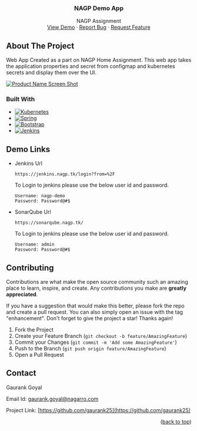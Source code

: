 
<div align="center">

<h3 align="center">NAGP Demo App</h3>

  <p align="center">
    NAGP Assignment
    <br />
    <a href="https://github.com/github_username/repo_name">View Demo</a>
    ·
    <a href="https://github.com/gaurank25/app_gaurankgoyal/issues">Report Bug</a>
    ·
    <a href="https://github.com/gaurank25/app_gaurankgoyal/issues">Request Feature</a>
  </p>
</div>




<!-- ABOUT THE PROJECT -->
## About The Project

Web App Created as a part on NAGP Home Assignment. This web app takes the application properties and secret from configmap and kubernetes secrets and display them over the UI.

[![Product Name Screen Shot][product-screenshot]](https://example.com)


### Built With

* [![Kubernetes][kubernetes]][kubernetes-url]
* [![Spring][spring.mvc]][Spring-url]
* [![Bootstrap][Bootstrap.com]][Bootstrap-url]
* [![Jenkins][Jenkins]][Jenkins-url]





<!-- Demo URLS -->

## Demo Links

* Jenkins Url
    ```
  https://jenkins.nagp.tk/login?from=%2F
  ```
  
    To Login to jenkins please use the below user id and password.
    ```
  Username: nagp-demo
  Password: Password@#$
  ```
* SonarQube Url
  ```
  https://sonarqube.nagp.tk/
  ```
  
    To Login to jenkins please use the below user id and password.
    ```
  Username: admin
  Password: Password@#$
  ```



<!-- CONTRIBUTING -->
## Contributing

Contributions are what make the open source community such an amazing place to learn, inspire, and create. Any contributions you make are **greatly appreciated**.

If you have a suggestion that would make this better, please fork the repo and create a pull request. You can also simply open an issue with the tag "enhancement".
Don't forget to give the project a star! Thanks again!

1. Fork the Project
2. Create your Feature Branch (`git checkout -b feature/AmazingFeature`)
3. Commit your Changes (`git commit -m 'Add some AmazingFeature'`)
4. Push to the Branch (`git push origin feature/AmazingFeature`)
5. Open a Pull Request



<!-- CONTACT -->
## Contact
Gaurank Goyal

Email Id: gaurank.goyal@nagarro.com

Project Link: [https://github.com/gaurank25](https://github.com/gaurank25)

<p align="right">(<a href="#readme-top">back to top</a>)</p>



<!-- MARKDOWN LINKS & IMAGES -->
<!-- https://www.markdownguide.org/basic-syntax/#reference-style-links -->
[product-screenshot]: images/Screenshot.png
[kubernetes]: https://img.shields.io/badge/Kubernetes-000000?style=for-the-badge&logo=kubernetes&logoColor=white
[kubernetes-url]: https://kubernetes.io/docs/home/
[spring.mvc]: https://img.shields.io/badge/Spring-20232A?style=for-the-badge&logo=spring&logoColor=61DAFB
[Spring-url]: https://spring.io/
[Bootstrap.com]: https://img.shields.io/badge/Bootstrap-563D7C?style=for-the-badge&logo=bootstrap&logoColor=white
[Bootstrap-url]: https://getbootstrap.com
[Jenkins]: https://img.shields.io/badge/Jenkins-0769AD?style=for-the-badge&logo=jenkins&logoColor=white
[Jenkins-url]: https://www.jenkins.io/
